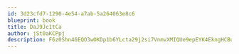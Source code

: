 ```yaml
---
id: 3d23cfd7-1290-4e54-a7ab-5a264063e8c6
blueprint: book
title: DaJ9Jc1tCa
author: jSt0aKCPpj
description: F6z0Shn46EQO3wOKDp1b6YLcta29j2si7VnmvXMIQUe9epEYK4EkngHCBuDrPmGLUnvjYD3D0Ewwdlgha6PRa7jnxhhSQZGj9zTN
---
```

